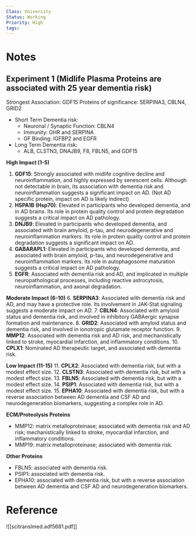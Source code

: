 ```yaml
---
Class: University
Status: Working
Priority: High
tags:
---
```

# Notes
## Experiment 1 (Midlife Plasma Proteins are associated with 25 year dementia risk)
Strongest Association: GDF15
Proteins of significance: SERPINA3, CBLN4, GRID2
- Short Term Dementia risk:
	- Neuronal / Synaptic Function: CBLN4
	- Immunity: GHR and SERPINA
	- GF Binding: IGFBP2 and EGFR
- Long Term Dementia risk:
	- ALB, CLSTN3, DNAJB9, F8, FBLN5, and GDF15

**High Impact (1-5)**
1. **GDF15**: Strongly associated with midlife cognitive decline and neuroinflammation, and highly expressed by senescent cells. Although not detectable in brain, its association with dementia risk and neuroinflammation suggests a significant impact on AD. (Not AD specific protein, impact on AD is likely indirect)
2. **HSPA1B (Hsp70)**: Elevated in participants who developed dementia, and in AD brains. Its role in protein quality control and protein degradation suggests a critical impact on AD pathology.
3. **DNJB9**: Elevated in participants who developed dementia, and associated with brain amyloid, p-tau, and neurodegenerative and neuroinflammation markers. Its role in protein quality control and protein degradation suggests a significant impact on AD.
4. **GABARAPL1**: Elevated in participants who developed dementia, and associated with brain amyloid, p-tau, and neurodegenerative and neuroinflammation markers. Its role in autophagosome maturation suggests a critical impact on AD pathology.
5. **EGFR**: Associated with dementia risk and AD, and implicated in multiple neuropathological processes, including reactive astrocytosis, neuroinflammation, and axonal degradation.

**Moderate Impact (6-10)**
6. **SERPINA3**: Associated with dementia risk and AD, and may have a protective role. Its involvement in JAK-Stat signaling suggests a moderate impact on AD.
7. **CBLN4**: Associated with amyloid status and dementia risk, and involved in inhibitory GABAergic synapse formation and maintenance.
8. **GRID2**: Associated with amyloid status and dementia risk, and involved in ionotropic glutamate receptor function.
9. **MMP12**: Associated with dementia risk and AD risk, and mechanistically linked to stroke, myocardial infarction, and inflammatory conditions.
10. **CPLX1**: Nominated AD therapeutic target, and associated with dementia risk.

**Low Impact (11-15)**
11. **CPLX2**: Associated with dementia risk, but with a modest effect size.
12. **CLSTN3**: Associated with dementia risk, but with a modest effect size.
13. **FBLN5**: Associated with dementia risk, but with a modest effect size.
14. **PSIP1**: Associated with dementia risk, but with a modest effect size.
15. **EPHA10**: Associated with dementia risk, but with a reverse association between AD dementia and CSF AD and neurodegeneration biomarkers, suggesting a complex role in AD.

**ECM/Proteolysis Proteins**

- MMP12: matrix metalloproteinase; associated with dementia risk and AD risk; mechanistically linked to stroke, myocardial infarction, and inflammatory conditions.
- MMP19: matrix metalloproteinase; associated with dementia risk.

**Other Proteins**

- FBLN5: associated with dementia risk.
- PSIP1: associated with dementia risk.
- EPHA10: associated with dementia risk, but with a reverse association between AD dementia and CSF AD and neurodegeneration biomarkers.

# Reference
![[scitranslmed.adf5681.pdf]]
